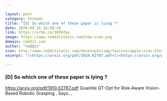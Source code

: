 ```yaml
---

layout: post
category: threads
title: "[D] So which one of these paper is lying ?"
date: 2020-09-28 16:58:34
link: https://vrhk.co/30f6fpv
image: https://www.redditstatic.com/new-icon.png
domain: reddit.com
author: "reddit"
icon: http://www.redditstatic.com/desktop2x/img/favicon/apple-icon-57x57.png
excerpt: "[<https://arxiv.org/pdf/1910.02787.pdf>](<https://arxiv.org/pdf/1910.02787.pdf>) Quantile QT-Opt for Risk-Aware Vision-Based Robotic Grasping . Says..."

---
```


### [D] So which one of these paper is lying ?

[<https://arxiv.org/pdf/1910.02787.pdf>](<https://arxiv.org/pdf/1910.02787.pdf>) Quantile QT-Opt for Risk-Aware Vision-Based Robotic Grasping . Says...
